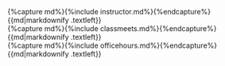 <div class="row text-left">
  {%capture md%}{%include instructor.md%}{%endcapture%}
  {{md|markdownify .textleft}}
</div>
<div class="row text-left">
  <div class="col-md-6 ">
    {%capture md%}{%include classmeets.md%}{%endcapture%}{{md|markdownify .textleft}}
  </div>
  <div class="col-md-6 ">
    {%capture md%}{%include officehours.md%}{%endcapture%}{{md|markdownify .textleft}}
  </div>
</div>
